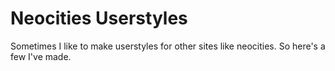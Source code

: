 # Neocities Userstyles

Sometimes I like to make userstyles for other sites like neocities. So here's a few I've made.

